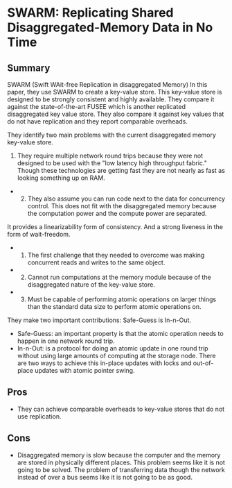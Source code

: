 # SWARM: Replicating Shared Disaggregated-Memory Data in No Time
## Summary
SWARM (Swift WAit-free Replication in disaggregated Memory)
In this paper, they use SWARM to create a key-value store.
This key-value store is designed to be strongly consistent and highly available.
They compare it against the state-of-the-art FUSEE which is another replicated disaggregated key value store.
They also compare it against key values that do not have replication and they report comparable overheads.

They identify two main problems with the current disaggregated memory key-value store.
1. They require multiple network round trips because they were not designed to be used with the "low latency high throughput fabric."
Though these technologies are getting fast they are not nearly as fast as looking something up on RAM.

- 2. They also assume you can run code next to the data for concurrency control.
This does not fit with the disaggregated memory because the computation power and the compute power are separated.

It provides a linearizability form of consistency.
And a strong liveness in the form of wait-freedom.
- 1. The first challenge that they needed to overcome was making concurrent reads and writes to the same object.
- 2. Cannot run computations at the memory module because of the disaggregated nature of the key-value store.
- 3. Must be capable of performing atomic operations on larger things than the standard data size to perform atomic operations on.

They make two important contributions: Safe-Guess is In-n-Out.
- Safe-Guess: an important property is that the atomic operation needs to happen in one network round trip.
- In-n-Out: is a protocol for doing an atomic update in one round trip without using large amounts of computing at the storage node.
There are two ways to achieve this in-place updates with locks and out-of-place updates with atomic pointer swing.


## Pros
- They can achieve comparable overheads to key-value stores that do not use replication.

## Cons
- Disaggregated memory is slow because the computer and the memory are stored in physically different places.
This problem seems like it is not going to be solved.
The problem of transferring data though the network instead of over a bus seems like it is not going to be as good.

